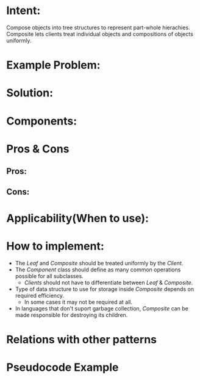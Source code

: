 # Intent:
Compose objects into tree structures to represent part-whole hierachies. Composite lets clients treat individual 
objects and compositions of objects uniformly.

# Example Problem:


# Solution: 


# Components:


# Pros & Cons
## Pros:


## Cons:


# Applicability(When to use):


# How to implement:
* The *Leaf* and *Composite* should be treated uniformly by the *Client*.
* The *Component* class should define as many common operations possible for all subclasses.
    - *Clients* should not have to differentiate between *Leaf* & *Composite*.
* Type of data structure to use for storage inside *Composite* depends on required efficiency.
    - In some cases it may not be required at all.
* In languages that don't suport garbage collection, *Composite* can be made responsible for destroying its children.

    
# Relations with other patterns


# Pseudocode Example

        

